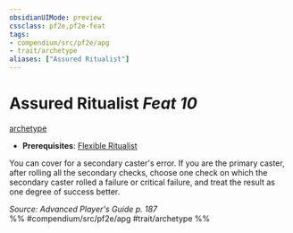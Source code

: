 ```yaml
---
obsidianUIMode: preview
cssclass: pf2e,pf2e-feat
tags:
- compendium/src/pf2e/apg
- trait/archetype
aliases: ["Assured Ritualist"]
---
```

# Assured Ritualist  *Feat 10*  
[archetype](archetype.md "Archetype Feat Trait")  

- **Prerequisites**: [Flexible Ritualist](flexible-ritualist-apg.md)

You can cover for a secondary caster's error. If you are the primary caster, after rolling all the secondary checks, choose one check on which the secondary caster rolled a failure or critical failure, and treat the result as one degree of success better.

*Source: Advanced Player's Guide p. 187*  
%% #compendium/src/pf2e/apg #trait/archetype %%